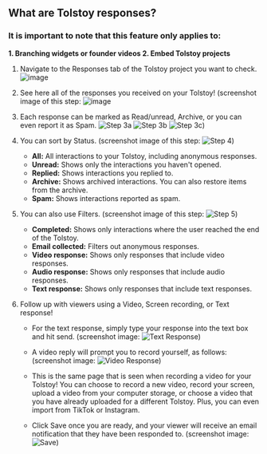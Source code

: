 ## What are Tolstoy responses?

### It is important to note that this feature only applies to:
**1. Branching widgets or founder videos
2. Embed Tolstoy projects**

1. Navigate to the Responses tab of the Tolstoy project you want to check.
![image](https://github.com/user-attachments/assets/641640f7-35e3-4275-bc00-4a8cbae7312d)


2. See here all of the responses you received on your Tolstoy! (screenshot image of this step:
![image](https://github.com/user-attachments/assets/1099e872-0816-45c6-8617-960406665bd5)


3. Each response can be marked as Read/unread, Archive, or you can even report it as Spam. 
![Step 3a](https://downloads.intercomcdn.com/i/o/783666002/49ab27bc025dc3ad7ce18030/image.png)
![Step 3b](https://downloads.intercomcdn.com/i/o/783665419/bb2993d0c5231f6bc80bcabd/image.png) 
![Step 3c](https://downloads.intercomcdn.com/i/o/783665017/a1f17d43da678a3b5ebd873c/image.png))

5. You can sort by Status. (screenshot image of this step: ![Step 4](https://downloads.intercomcdn.com/i/o/614812995/f8991c02fb4fc9504be12a8e/image.png))
   - **All:** All interactions to your Tolstoy, including anonymous responses.
   - **Unread:** Shows only the interactions you haven't opened.
   - **Replied:** Shows interactions you replied to.
   - **Archive:** Shows archived interactions. You can also restore items from the archive.
   - **Spam:** Shows interactions reported as spam.

6. You can also use Filters. (screenshot image of this step: ![Step 5](https://downloads.intercomcdn.com/i/o/411705329/82cfc03e1cc0492a160a62b2/image.png))
   - **Completed:** Shows only interactions where the user reached the end of the Tolstoy.
   - **Email collected:** Filters out anonymous responses.
   - **Video response:** Shows only responses that include video responses.
   - **Audio response:** Shows only responses that include audio responses.
   - **Text response:** Shows only responses that include text responses.

7. Follow up with viewers using a Video, Screen recording, or Text response!
   - For the text response, simply type your response into the text box and hit send. (screenshot image: ![Text Response](https://downloads.intercomcdn.com/i/o/783669161/75fb6534eb3772320212c74f/image.png))

   - A video reply will prompt you to record yourself, as follows: (screenshot image: ![Video Response](https://downloads.intercomcdn.com/i/o/783669971/44d0e4f9d433d2c418ed5d0d/image.png))
   - This is the same page that is seen when recording a video for your Tolstoy! You can choose to record a new video, record your screen, upload a video from your computer storage, or choose a video that you have already uploaded for a different Tolstoy. Plus, you can even import from TikTok or Instagram.
   - Click Save once you are ready, and your viewer will receive an email notification that they have been responded to. (screenshot image: ![Save](https://downloads.intercomcdn.com/i/o/783674935/4985c10225a76baa1dc1093a/image.png))
